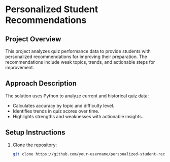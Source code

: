 # Personalized Student Recommendations

## Project Overview
This project analyzes quiz performance data to provide students with personalized recommendations for improving their preparation. The recommendations include weak topics, trends, and actionable steps for improvement.

## Approach Description
The solution uses Python to analyze current and historical quiz data:
- Calculates accuracy by topic and difficulty level.
- Identifies trends in quiz scores over time.
- Highlights strengths and weaknesses with actionable insights.

## Setup Instructions
1. Clone the repository:
   ```bash
   git clone https://github.com/your-username/personalized-student-recommendations.git
